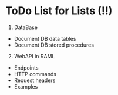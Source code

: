 # ToDo List for Lists (!!)
1. DataBase
  * Document DB data tables
  * Document DB stored procedures
2. WebAPI in RAML
  * Endpoints
  * HTTP commands
  * Request headers
  * Examples
